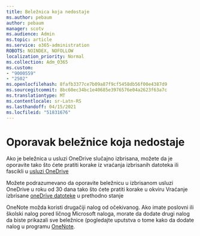 ```yaml
---
title: Beležnica koja nedostaje
ms.author: pebaum
author: pebaum
manager: scotv
ms.audience: Admin
ms.topic: article
ms.service: o365-administration
ROBOTS: NOINDEX, NOFOLLOW
localization_priority: Normal
ms.collection: Adm_O365
ms.custom:
- "9000559"
- "2502"
ms.openlocfilehash: 8fafb3377ce7b09a87f9cf5458db56f00e4387d9
ms.sourcegitcommit: 8bc60ec34bc1e40685e3976576e04a2623f63a7c
ms.translationtype: MT
ms.contentlocale: sr-Latn-RS
ms.lasthandoff: 04/15/2021
ms.locfileid: "51831676"
---
```

# <a name="recover-missing-notebook"></a>Oporavak beležnice koja nedostaje

Ako je beležnica u usluzi OneDrive slučajno izbrisana, možete da je oporavite tako što ćete pratiti korake iz vraćanja izbrisanih datoteka ili fascikli u [usluzi OneDrive](https://support.office.com/article/949ada80-0026-4db3-a953-c99083e6a84f)

Možete podrazumevano da oporavite beležnicu u izbrisanom usluzi OneDrive u roku od 30 dana tako što ćete pratiti korake u okviru Vraćanje izbrisane [oneDrive datoteke](https://docs.microsoft.com/onedrive/restore-deleted-onedrive) u prethodno stanje

OneNote možda koristi drugačiji nalog od očekivanog. Ako imate poslovni ili školski nalog pored ličnog Microsoft naloga, morate da dodate drugi nalog da biste prikazali sve beležnice (pogledajte uputstva o tome kako da dodate nalog u programu [OneNote](https://support.office.com/article/5afff855-54ee-47e4-a773-db048d4ac299).